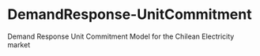 # DemandResponse-UnitCommitment
Demand Response Unit Commitment Model for the Chilean Electricity market

